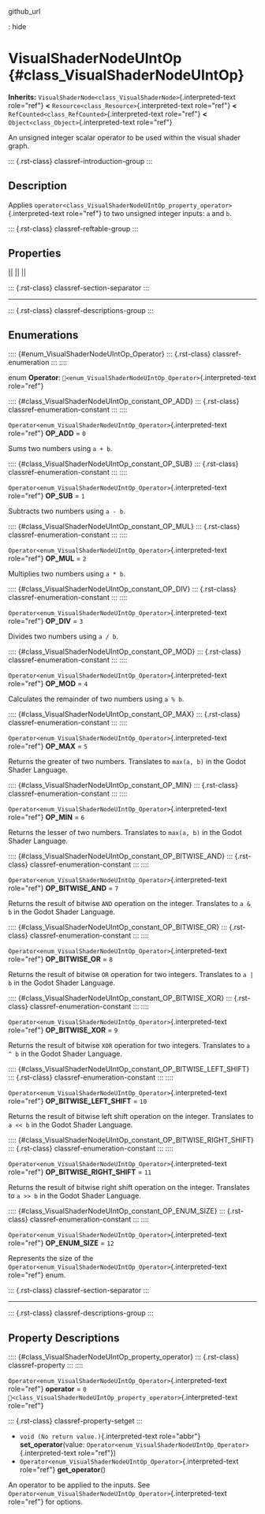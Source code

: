 github_url

:   hide

# VisualShaderNodeUIntOp {#class_VisualShaderNodeUIntOp}

**Inherits:**
`VisualShaderNode<class_VisualShaderNode>`{.interpreted-text role="ref"}
**\<** `Resource<class_Resource>`{.interpreted-text role="ref"} **\<**
`RefCounted<class_RefCounted>`{.interpreted-text role="ref"} **\<**
`Object<class_Object>`{.interpreted-text role="ref"}

An unsigned integer scalar operator to be used within the visual shader
graph.

::: {.rst-class}
classref-introduction-group
:::

## Description

Applies
`operator<class_VisualShaderNodeUIntOp_property_operator>`{.interpreted-text
role="ref"} to two unsigned integer inputs: `a` and `b`.

::: {.rst-class}
classref-reftable-group
:::

## Properties

||
||
||

::: {.rst-class}
classref-section-separator
:::

------------------------------------------------------------------------

::: {.rst-class}
classref-descriptions-group
:::

## Enumerations

:::: {#enum_VisualShaderNodeUIntOp_Operator}
::: {.rst-class}
classref-enumeration
:::
::::

enum **Operator**:
`🔗<enum_VisualShaderNodeUIntOp_Operator>`{.interpreted-text role="ref"}

:::: {#class_VisualShaderNodeUIntOp_constant_OP_ADD}
::: {.rst-class}
classref-enumeration-constant
:::
::::

`Operator<enum_VisualShaderNodeUIntOp_Operator>`{.interpreted-text
role="ref"} **OP_ADD** = `0`

Sums two numbers using `a + b`.

:::: {#class_VisualShaderNodeUIntOp_constant_OP_SUB}
::: {.rst-class}
classref-enumeration-constant
:::
::::

`Operator<enum_VisualShaderNodeUIntOp_Operator>`{.interpreted-text
role="ref"} **OP_SUB** = `1`

Subtracts two numbers using `a - b`.

:::: {#class_VisualShaderNodeUIntOp_constant_OP_MUL}
::: {.rst-class}
classref-enumeration-constant
:::
::::

`Operator<enum_VisualShaderNodeUIntOp_Operator>`{.interpreted-text
role="ref"} **OP_MUL** = `2`

Multiplies two numbers using `a * b`.

:::: {#class_VisualShaderNodeUIntOp_constant_OP_DIV}
::: {.rst-class}
classref-enumeration-constant
:::
::::

`Operator<enum_VisualShaderNodeUIntOp_Operator>`{.interpreted-text
role="ref"} **OP_DIV** = `3`

Divides two numbers using `a / b`.

:::: {#class_VisualShaderNodeUIntOp_constant_OP_MOD}
::: {.rst-class}
classref-enumeration-constant
:::
::::

`Operator<enum_VisualShaderNodeUIntOp_Operator>`{.interpreted-text
role="ref"} **OP_MOD** = `4`

Calculates the remainder of two numbers using `a % b`.

:::: {#class_VisualShaderNodeUIntOp_constant_OP_MAX}
::: {.rst-class}
classref-enumeration-constant
:::
::::

`Operator<enum_VisualShaderNodeUIntOp_Operator>`{.interpreted-text
role="ref"} **OP_MAX** = `5`

Returns the greater of two numbers. Translates to `max(a, b)` in the
Godot Shader Language.

:::: {#class_VisualShaderNodeUIntOp_constant_OP_MIN}
::: {.rst-class}
classref-enumeration-constant
:::
::::

`Operator<enum_VisualShaderNodeUIntOp_Operator>`{.interpreted-text
role="ref"} **OP_MIN** = `6`

Returns the lesser of two numbers. Translates to `max(a, b)` in the
Godot Shader Language.

:::: {#class_VisualShaderNodeUIntOp_constant_OP_BITWISE_AND}
::: {.rst-class}
classref-enumeration-constant
:::
::::

`Operator<enum_VisualShaderNodeUIntOp_Operator>`{.interpreted-text
role="ref"} **OP_BITWISE_AND** = `7`

Returns the result of bitwise `AND` operation on the integer. Translates
to `a & b` in the Godot Shader Language.

:::: {#class_VisualShaderNodeUIntOp_constant_OP_BITWISE_OR}
::: {.rst-class}
classref-enumeration-constant
:::
::::

`Operator<enum_VisualShaderNodeUIntOp_Operator>`{.interpreted-text
role="ref"} **OP_BITWISE_OR** = `8`

Returns the result of bitwise `OR` operation for two integers.
Translates to `a | b` in the Godot Shader Language.

:::: {#class_VisualShaderNodeUIntOp_constant_OP_BITWISE_XOR}
::: {.rst-class}
classref-enumeration-constant
:::
::::

`Operator<enum_VisualShaderNodeUIntOp_Operator>`{.interpreted-text
role="ref"} **OP_BITWISE_XOR** = `9`

Returns the result of bitwise `XOR` operation for two integers.
Translates to `a ^ b` in the Godot Shader Language.

:::: {#class_VisualShaderNodeUIntOp_constant_OP_BITWISE_LEFT_SHIFT}
::: {.rst-class}
classref-enumeration-constant
:::
::::

`Operator<enum_VisualShaderNodeUIntOp_Operator>`{.interpreted-text
role="ref"} **OP_BITWISE_LEFT_SHIFT** = `10`

Returns the result of bitwise left shift operation on the integer.
Translates to `a << b` in the Godot Shader Language.

:::: {#class_VisualShaderNodeUIntOp_constant_OP_BITWISE_RIGHT_SHIFT}
::: {.rst-class}
classref-enumeration-constant
:::
::::

`Operator<enum_VisualShaderNodeUIntOp_Operator>`{.interpreted-text
role="ref"} **OP_BITWISE_RIGHT_SHIFT** = `11`

Returns the result of bitwise right shift operation on the integer.
Translates to `a >> b` in the Godot Shader Language.

:::: {#class_VisualShaderNodeUIntOp_constant_OP_ENUM_SIZE}
::: {.rst-class}
classref-enumeration-constant
:::
::::

`Operator<enum_VisualShaderNodeUIntOp_Operator>`{.interpreted-text
role="ref"} **OP_ENUM_SIZE** = `12`

Represents the size of the
`Operator<enum_VisualShaderNodeUIntOp_Operator>`{.interpreted-text
role="ref"} enum.

::: {.rst-class}
classref-section-separator
:::

------------------------------------------------------------------------

::: {.rst-class}
classref-descriptions-group
:::

## Property Descriptions

:::: {#class_VisualShaderNodeUIntOp_property_operator}
::: {.rst-class}
classref-property
:::
::::

`Operator<enum_VisualShaderNodeUIntOp_Operator>`{.interpreted-text
role="ref"} **operator** = `0`
`🔗<class_VisualShaderNodeUIntOp_property_operator>`{.interpreted-text
role="ref"}

::: {.rst-class}
classref-property-setget
:::

- `void (No return value.)`{.interpreted-text role="abbr"}
  **set_operator**(value:
  `Operator<enum_VisualShaderNodeUIntOp_Operator>`{.interpreted-text
  role="ref"})
- `Operator<enum_VisualShaderNodeUIntOp_Operator>`{.interpreted-text
  role="ref"} **get_operator**()

An operator to be applied to the inputs. See
`Operator<enum_VisualShaderNodeUIntOp_Operator>`{.interpreted-text
role="ref"} for options.
